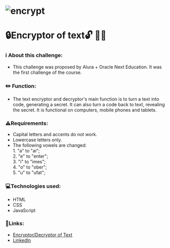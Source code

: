 # ![encrypt](https://user-images.githubusercontent.com/103202544/168692372-7d86f8cf-f67b-4582-b1f0-d373a4a7f22d.png)
# 🔒**Encryptor of text**🔓 👩‍💻

### ℹ️ About this challenge:

* This challenge was proposed by Alura + Oracle Next Education. It was the first challenge of the course.

### ✏️ Function:

* The text encryptor and decryptor's main function is to turn a text into code, generating a secret. It can also turn a code back to text, revealing the secret. It is functional on computers, mobile phones and tablets.

### ⚠️Requirements:

* Capital letters and accents do not work.
* Lowercase letters only.
* The following vowels are changed: <br>
      1. "a" to "ai"; <br>
      2. "e" to "enter"; <br>
      3. "i" to "imes"; <br>
      4. "o" to "ober"; <br>
      5. "u" to "ufat"; <br>

### 💻Technologies used:

* HTML
* CSS
* JavaScript

### 🔗Links: 

* <a href="https://qbrubs.github.io/encrypt_decrypt_text/">Encryptor/Decryptor of Text</a>
* <a href="https://linkedin.com/in/qbrubs/">LinkedIn</a>
    
